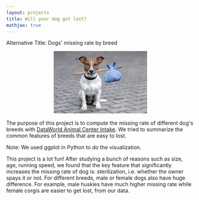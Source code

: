 ```yaml
---
layout: projects
title: Will your dog get lost?
mathjax: true
---
```


Alternative Title: Dogs' missing rate by breed

<div style="text-align: center"><img src="/images/lost_dog.jpg" width="250" /></div>

The purpose of this project is to compute the missing rate of different dog's breeds with [DataWorld Animal Center Intake](https://data.world/nickgott/austin-2011-animal-intake). We tried to summarize the common features of breeds that are easy to lost.

Note: We used ggplot in Python to do the visualization.

This project is a lot fun! After studying a bunch of reasons such as size, age, running speed, we found that the key feature that significantly increases the missing rate of dog is: sterilization, i.e. whether the owner spays it or not. For different breeds, male or female dogs also have huge difference. For example, male huskies have much higher missing rate while female corgis are easier to get lost, from our data.